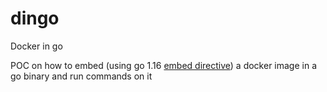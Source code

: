 # dingo
Docker in go

POC on how to embed (using go 1.16 [embed directive](https://golang.org/pkg/embed/)) a docker image in a go binary and run commands on it
